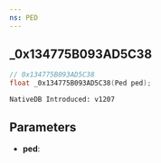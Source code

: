 ```yaml
---
ns: PED
---
```

## _0x134775B093AD5C38

```c
// 0x134775B093AD5C38
float _0x134775B093AD5C38(Ped ped);
```

```
NativeDB Introduced: v1207
```

## Parameters
* **ped**:
